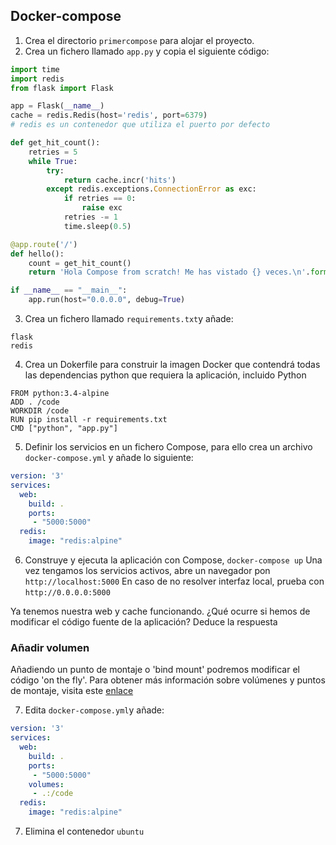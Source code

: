 ## Docker-compose
1. Crea el directorio `primercompose` para alojar el proyecto.
2. Crea un fichero llamado `app.py` y copia el siguiente código:
```python
import time
import redis
from flask import Flask

app = Flask(__name__)
cache = redis.Redis(host='redis', port=6379)
# redis es un contenedor que utiliza el puerto por defecto

def get_hit_count():
    retries = 5
    while True:
        try:
            return cache.incr('hits')
        except redis.exceptions.ConnectionError as exc:
            if retries == 0:
                raise exc
            retries -= 1
            time.sleep(0.5)

@app.route('/')
def hello():
    count = get_hit_count()
    return 'Hola Compose from scratch! Me has vistado {} veces.\n'.format(count)

if __name__ == "__main__":
    app.run(host="0.0.0.0", debug=True)
```

3. Crea un fichero llamado `requirements.txt`y añade: 
```
flask
redis
```
4. Crea un Dokerfile para construir la imagen Docker que contendrá todas las dependencias python que requiera la aplicación, incluido Python
```
FROM python:3.4-alpine
ADD . /code
WORKDIR /code
RUN pip install -r requirements.txt
CMD ["python", "app.py"]
```
5. Definir los servicios en un fichero Compose, para ello crea un archivo `docker-compose.yml` y añade lo siguiente:
```yml
version: '3'
services:
  web:
    build: .
    ports:
     - "5000:5000"
  redis:
    image: "redis:alpine"
```
    
6. Construye y ejecuta la aplicación con Compose, `docker-compose up` Una vez tengamos los servicios activos, abre un navegador pon `http://localhost:5000` En caso de no resolver interfaz local, prueba con `http://0.0.0.0:5000`

Ya tenemos nuestra web y cache funcionando. ¿Qué ocurre si hemos de modificar el código fuente de la aplicación? Deduce la respuesta

### Añadir volumen
Añadiendo un punto de montaje o 'bind mount' podremos modificar el código 'on the fly'. Para obtener más información sobre volúmenes y puntos de montaje, visita este [enlace](https://docs.docker.com/storage/)

7. Edita `docker-compose.yml`y añade:
```yml
version: '3'
services:
  web:
    build: .
    ports:
     - "5000:5000"
    volumes:
     - .:/code
  redis:
    image: "redis:alpine"
 ```
 
7. Elimina el contenedor `ubuntu`
